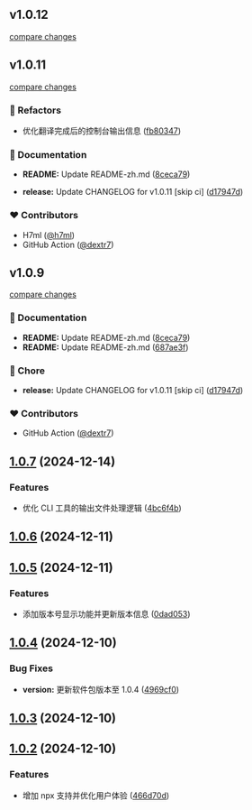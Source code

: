 ## v1.0.12

[compare changes](https://github.com/h7ml/ai-markdown-translator/compare/v1.0.11...v1.0.12)

## v1.0.11

[compare changes](https://github.com/h7ml/ai-markdown-translator/compare/v1.0.11...v1.0.11)

### 💅 Refactors

- 优化翻译完成后的控制台输出信息 ([fb80347](https://github.com/h7ml/ai-markdown-translator/commit/fb80347))

### 📖 Documentation

- **README:** Update README-zh.md ([8ceca79](https://github.com/h7ml/ai-markdown-translator/commit/8ceca79))

- **release:** Update CHANGELOG for v1.0.11 [skip ci] ([d17947d](https://github.com/h7ml/ai-markdown-translator/commit/d17947d))

### ❤️ Contributors

- H7ml ([@h7ml](http://github.com/h7ml))
- GitHub Action ([@dextr7](http://github.com/dextr7))

## v1.0.9

[compare changes](https://github.com/h7ml/ai-markdown-translator/compare/v1.0.11...v1.0.9)

### 📖 Documentation

- **README:** Update README-zh.md ([8ceca79](https://github.com/h7ml/ai-markdown-translator/commit/8ceca79))
- **README:** Update README-zh.md ([687ae3f](https://github.com/h7ml/ai-markdown-translator/commit/687ae3f))

### 🏡 Chore

- **release:** Update CHANGELOG for v1.0.11 [skip ci] ([d17947d](https://github.com/h7ml/ai-markdown-translator/commit/d17947d))

### ❤️ Contributors

- GitHub Action ([@dextr7](http://github.com/dextr7))

## [1.0.7](https://github.com/h7ml/ai-markdown-translator/compare/v1.0.6...v1.0.7) (2024-12-14)

### Features

- 优化 CLI 工具的输出文件处理逻辑 ([4bc6f4b](https://github.com/h7ml/ai-markdown-translator/commit/4bc6f4b4e25488d6f4740fb0b739d10a7dc69d01))

## [1.0.6](https://github.com/h7ml/ai-markdown-translator/compare/v1.0.5...v1.0.6) (2024-12-11)

## [1.0.5](https://github.com/h7ml/ai-markdown-translator/compare/v1.0.4...v1.0.5) (2024-12-11)

### Features

- 添加版本号显示功能并更新版本信息 ([0dad053](https://github.com/h7ml/ai-markdown-translator/commit/0dad0536db4391ccc2ac9ed4c22fde732aadd5b7))

## [1.0.4](https://github.com/h7ml/ai-markdown-translator/compare/v1.0.3...v1.0.4) (2024-12-10)

### Bug Fixes

- **version:** 更新软件包版本至 1.0.4 ([4969cf0](https://github.com/h7ml/ai-markdown-translator/commit/4969cf013a2716788743f65fb47194973b3fee3a))

## [1.0.3](https://github.com/h7ml/ai-markdown-translator/compare/v1.0.2...v1.0.3) (2024-12-10)

## [1.0.2](https://github.com/h7ml/ai-markdown-translator/compare/466d70df6f9a3d749be14648ba56f73b7120b798...v1.0.2) (2024-12-10)

### Features

- 增加 npx 支持并优化用户体验 ([466d70d](https://github.com/h7ml/ai-markdown-translator/commit/466d70df6f9a3d749be14648ba56f73b7120b798))
